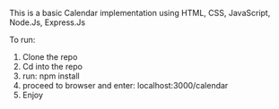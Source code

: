 This is a basic Calendar implementation using HTML, CSS, JavaScript, Node.Js, Express.Js

To run:

1. Clone the repo
3. Cd into the repo
4. run: npm install
5. proceed to browser and enter: localhost:3000/calendar
6. Enjoy
